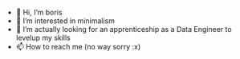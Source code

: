 - 👋 Hi, I’m boris
- 👀 I’m interested in minimalism
- 🌱 I’m actually looking for an apprenticeship as a Data Engineer to levelup my skills
- 📫 How to reach me (no way sorry :x)


<!---
x99155/x99155 is a ✨ special ✨ repository because its `README.md` (this file) appears on your GitHub profile.
You can click the Preview link to take a look at your changes.
I’m currently working at ...
--->
